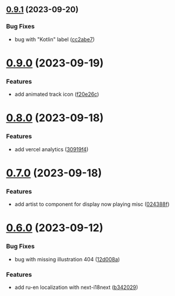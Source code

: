 ## [0.9.1](https://github.com/thewyolar/portfolio/compare/v0.9.0...v0.9.1) (2023-09-20)


### Bug Fixes

* bug with "Kotlin" label ([cc2abe7](https://github.com/thewyolar/portfolio/commit/cc2abe721ea7683840bd468a3916bd714ad40943))



# [0.9.0](https://github.com/thewyolar/portfolio/compare/v0.8.0...v0.9.0) (2023-09-19)


### Features

* add animated track icon ([f20e26c](https://github.com/thewyolar/portfolio/commit/f20e26c8225c020928cb7004f5b2ba7301a46011))



# [0.8.0](https://github.com/thewyolar/portfolio/compare/v0.7.0...v0.8.0) (2023-09-18)


### Features

* add vercel analytics ([30919f4](https://github.com/thewyolar/portfolio/commit/30919f4be3f1a5e12b8e74cb9f7bd4046e90dd0d))



# [0.7.0](https://github.com/thewyolar/portfolio/compare/v0.6.0...v0.7.0) (2023-09-18)


### Features

* add artist to component for display now playing misc ([024388f](https://github.com/thewyolar/portfolio/commit/024388f3a22190f80f3030cf5fabf00b3af115d4))



# [0.6.0](https://github.com/thewyolar/portfolio/compare/v0.5.0...v0.6.0) (2023-09-12)


### Bug Fixes

* bug with missing illustration 404 ([12d008a](https://github.com/thewyolar/portfolio/commit/12d008af5e4ab0f2abcda775460ce20b10225112))


### Features

* add ru-en localization with next-i18next ([b342029](https://github.com/thewyolar/portfolio/commit/b342029e9aa66adc654ffd5fc0bd260e95f1f62c))




